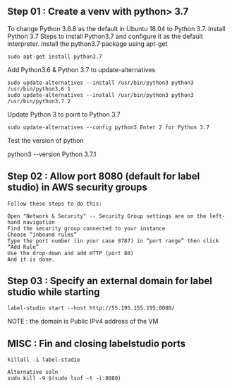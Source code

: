 ## Step 01 : Create a venv with python> 3.7

To change Python 3.6.8 as the default in Ubuntu 18.04 to Python 3.7.
Install Python 3.7
Steps to install Python3.7 and configure it as the default interpreter.
Install the python3.7 package using apt-get
```
sudo apt-get install python3.7
```
Add Python3.6 & Python 3.7 to update-alternatives
```
sudo update-alternatives --install /usr/bin/python3 python3 /usr/bin/python3.6 1
sudo update-alternatives --install /usr/bin/python3 python3 /usr/bin/python3.7 2
```
Update Python 3 to point to Python 3.7
```
sudo update-alternatives --config python3 Enter 2 for Python 3.7
```
Test the version of python

python3 --version
Python 3.7.1 



## Step 02 : Allow port 8080 (default for label studio) in AWS security groups 
```
Follow these steps to do this:

Open "Network & Security" -- Security Group settings are on the left-hand navigation
Find the security group connected to your instance
Choose “inbound rules”
Type the port number (in your case 8787) in “port range” then click “Add Rule”
Use the drop-down and add HTTP (port 80)
And it is done.
```

## Step 03 : Specify an external domain for label studio while starting 
```
label-studio start --host http://55.195.155.195:8080/
```
NOTE : the domain is Public IPv4 address of the VM


## MISC : Fin and closing labelstudio  ports 
```
killall -i label-studio

Alternative soln
sudo kill -9 $(sudo lsof -t -i:8080)
```
